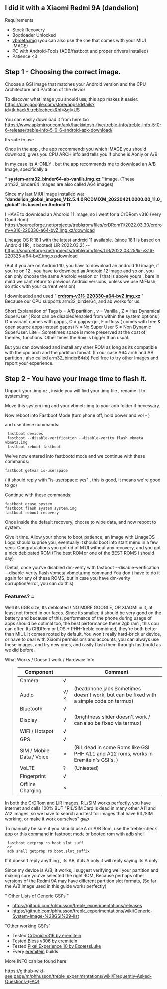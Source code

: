 ## I did it with a Xiaomi Redmi 9A (dandelion)


Requirements

* Stock Recovery
* Bootloader Unlocked
* [vbmeta.img](https://forum.xda-developers.com/attachments/vbmeta-img.5257631/) (you can also use the one that comes with your MIUI IMAGE)
* PC with Android-Tools (ADB/fastboot and proper drivers installed)
* Patience <3

## Step 1 - Choosing the correct image.

Choose a GSI image that matches your Android version and the CPU Architecture and Partition of the device. 

To discover what image you should use, this app makes it easier. 
https://play.google.com/store/apps/details?id=tk.hack5.treblecheck&hl=&gl=US

You can easily download it from here too 
https://www.apkmirror.com/apk/hackintosh-five/treble-info/treble-info-5-0-6-release/treble-info-5-0-6-android-apk-download/

Its safe to use.

Once in the app , the app recommends you which IMAGE you should download, gives you CPU ARCH info and tells you if phone is Aonly or A/B

In my case its A-ONLY , but the app recommends me to download an A/B Image, specifically a

 " **system-arm32_binder64-ab-vanilla.img.xz**  " image. (These arm32_binder64 images are also called A64 images)

Since my last MIUI image installed was "**dandelion_global_images_V12.5.4.0.RCDMIXM_20220421.0000.00_11.0_global**" **its based on Android 11**

I HAVE to download an Android 11 image, so i went for a CrDRom v316 (Very Good Rom)
https://sourceforge.net/projects/treblerom/files/crDRom11/2022.03.30/crdrom-v316-220330-a64-bvZ.img.xz/download

Lineage OS R 18.1 with the latest android 11 available. (since 18.1 is based on Android 11R , it booted)
LiR 2022.03.25 -- https://sourceforge.net/projects/treblerom/files/LiR/2022.03.25/lir-v316-220325-a64-bvZ.img.xz/download

(But if you are on Android 10, you have to download an android 10 image, if you're on 12 , you have to download an Android 12 image and so on,
you can only choose the same Android version or 1 that is above yours , bare in mind we cant return to previous Android versions, unless we use MiFlash, so stick with your current version)


I downloaded and used " **[crdrom-v316-220330-a64-bvZ.img.xz](https://sourceforge.net/projects/treblerom/files/crDRom11/2022.03.30/crdrom-v316-220330-a64-bvZ.img.xz/download)** " Because our CPU supports arm32_binder64, and ab works for us. 

Short Explanation of Tags
b = A/B partition , v = Vanilla , Z = Has Dynamical SuperUser ( Root can be disabled/enabled from within the system options )
G = variant comes with gapps, O = gapps-go , F = floss ( comes with free & open source apps instead gapps) N = No Super User
S = Non Dynamic SuperUser.
Lite = Sometimes space is more preserved at the cost of themes, functions. Other times the Rom is bigger than usual.


But you can download and install any other ROM as long as its compatible with the cpu arch and the partition format. 
(In our case A64 arch and AB partition , also called arm32_binder64ab)
Feel free to try other Images and report your experience.


## Step 2 - You have your Image time to flash it.

Unpack your .img.xz , inside you will find your .img file , rename it to system.img

Move this system.img and your vbmeta.img to your adb folder if necessary.

Now reboot into Fastboot Mode (turn phone off, hold power and vol - )

and use these commands:

     fastboot devices
     fastboot --disable-verification --disable-verity flash vbmeta vbmeta.img
     fastboot reboot fastboot

We've now entered into fastbootd mode
and we continue with these commands:

    fastboot getvar is-userspace 
( it should reply with "is-userspace: yes" , this is good, it means we're good to go)

Continue with these commands:

    fastboot erase system
    fastboot flash system system.img
    fastboot reboot recovery

Once inside the default recovery, choose to wipe data, and now reboot to system. 

Give it time. Allow your phone to boot, patience, an image with LinageOS Logo should suprise you, eventually it should boot into start menu in a few secs.
Congratulations you got rid of MIUI without any recovery, and  you got a nice debloated ROM (The best ROM or one of the BEST ROMS i should say)

(Detail, once you've disabled dm-verity with fastboot --disable-verification --disable-verity flash vbmeta vbmeta.img command
You don't have to do it again for any of these ROMS, but in case you have dm-verity corruption/error, you can do this)

### Features? = 

Well its 6GB size, Its debloated ! NO MORE GOOGLE, OR XIAOMI in it, at least not forced in our faces.
Since its smaller, it should be very good on the battery and because of this, performance of the phone during usage of apps should be optimal too, the best performance these 2gb ram , this cpu can offer. Its CRDRom or LOS + PHH-Treble combined, they're both better than MIUI.
It comes rooted by default. You won't really hard-brick ur device, or have to deal with Xiaomi permissions and accounts, you can always use these images, and try new ones, and easily flash them through fastbootd as we did before.

What Works / Doesn't work / Hardware Info


> Component             |   | Comment
> -- | -- | --
> Camera                    | √ |  
> Audio                     | √/× | (headphone jack Sometimes doesn't work, but can be fixed with a simple code on termux)
> Bluetooth                 | √ |  
> Display                   | √ | (brightness slider doesn't work / can also be fixed via termux)
> WiFi / Hotspot            | √ |  
> GPS                       | √ |  
> SIM / Mobile Data / Voice | × | (RIL dead in some Roms like GSI PHH A11 and A12 roms, works in Eremitein's GSI's. )
> VoLTE                     | ? | (Untested)
> Fingerprint               | √ |  
> Offline Charging          | × |  

In both the CrDRom and LiR Images, RIL/SIM works perfectly, you have internet and calls 100% BUT
"RIL/SIM Card is dead in many other A11 and A12 images,  so we have to search and test for images that have RIL/SIM working, or make it work ourselves" *gulp*

To manually be sure if you should use A or A/B Rom, use the treble-check app or this command in fastboot mode or booted rom with adb shell

     fastboot getprop ro.boot.slot_suff 
     or 
     adb shell getprop ro.boot.slot_suffix

If it doesn't reply anything , its AB, if its A only it will reply saying its A only.


 Since my device is A/B, it works, i suggest verifying well your partition and making sure you've selected the right ROM, Because perhaps other versions of the Redmi 9A may have different partition slot formats, (So far the A/B Image used in this guide works perfectly)

" Other Lists of Generic GSI's " 

* https://github.com/phhusson/treble_experimentations/releases
* https://github.com/phhusson/treble_experimentations/wiki/Generic-System-Image-%28GSI%29-list

"Other working GSI's" 

* Tested [CrDroid v316 by eremitein](https://sourceforge.net/projects/treblerom/files/crDRom11/2021.09.21/)
* Tested [Bless v306 by eremitein](https://sourceforge.net/projects/treblerom/files/BLESS11/2021.05.02/)
* Tested [Pixel Experience 10 by ExpressLuke](https://sourceforge.net/projects/expressluke-gsis/files/PixelExperience/Ten/A64/AB/)
* Every  [eremitein](https://sourceforge.net/projects/treblerom/files/) builds

More INFO can be found here:

https://github-wiki-see.page/m/phhusson/treble_experimentations/wiki/Frequently-Asked-Questions-(FAQ)
